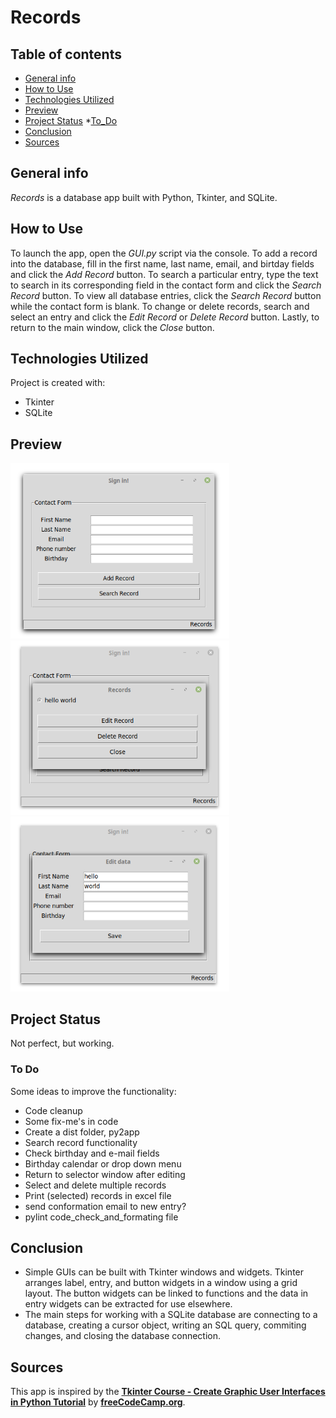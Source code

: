 # Records

## Table of contents
* [General info](#general-info)
* [How to Use](#setup)
* [Technologies Utilized](#technologies)
* [Preview](#preview)
* [Project Status](#status)
    *[To_Do](#todo)
* [Conclusion](#conclusion)
* [Sources](#src)

## General info
*Records* is a database app built with Python, Tkinter, and SQLite.

## How to Use
To launch the app, open the *GUI.py* script via the console. To add a record into the database, fill in the first name, last name, email, and birtday fields and click the *Add Record* button. To search a particular entry, type the text to search in its corresponding field in the contact form and click the *Search Record* button. To view all database entries, click the *Search Record* button while the contact form is blank.
To change or delete records, search and select an entry and click the *Edit Record* or *Delete Record* button. Lastly, to return to the main window, click the *Close* button.

## Technologies Utilized
Project is created with:
* Tkinter
* SQLite

## Preview
<img src="images/gui.png" width="350">
<img src="images/selector.png" width="350">
<img src="images/editor.png" width="350">

## Project Status
Not perfect, but working.

### To Do
Some ideas to improve the functionality:
* Code cleanup
* Some fix-me's in code
* Create a dist folder, py2app
* Search record functionality
* Check birthday and e-mail fields
* Birthday calendar or drop down menu
* Return to selector window after editing
* Select and delete multiple records
* Print (selected) records in excel file
* send conformation email to new entry?
* pylint code_check_and_formating file

## Conclusion
* Simple GUIs can be built with Tkinter windows and widgets. Tkinter arranges label, entry, and button widgets in a window using a grid layout. The button widgets can be linked to functions and the data in entry widgets can be extracted for use elsewhere.
* The main steps for working with a SQLite database are connecting to a database, creating a cursor object, writing an SQL query, commiting changes, and closing the database connection.

## Sources
This app is inspired by the [**Tkinter Course - Create Graphic User Interfaces in Python Tutorial**](https://www.youtube.com/watch?v=YXPyB4XeYLA&t=16842s) by [**freeCodeCamp.org**](https://www.youtube.com/channel/UC8butISFwT-Wl7EV0hUK0BQ).
